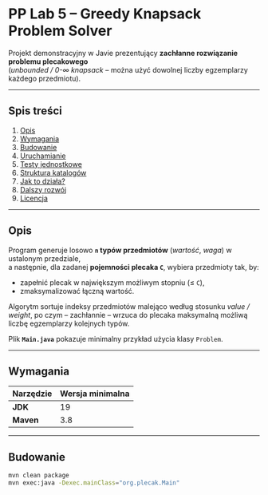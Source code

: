 # PP Lab 5 – Greedy Knapsack Problem Solver

Projekt demonstracyjny w Javie prezentujący **zachłanne rozwiązanie problemu plecakowego**  
(*unbounded / 0-∞ knapsack* – można użyć dowolnej liczby egzemplarzy każdego przedmiotu).

---

## Spis treści
1. [Opis](#opis)  
2. [Wymagania](#wymagania)  
3. [Budowanie](#budowanie)  
4. [Uruchamianie](#uruchamianie)  
5. [Testy jednostkowe](#testy-jednostkowe)  
6. [Struktura katalogów](#struktura-katalogów)  
7. [Jak to działa?](#jak-to-działa)  
8. [Dalszy rozwój](#dalszy-rozwój)  
9. [Licencja](#licencja)

---

## Opis

Program generuje losowo **`n` typów przedmiotów** (*wartość*, *waga*) w ustalonym przedziale,  
a następnie, dla zadanej **pojemności plecaka `C`**, wybiera przedmioty tak, by:

* zapełnić plecak w największym możliwym stopniu (≤ `C`),  
* zmaksymalizować łączną wartość.

Algorytm sortuje indeksy przedmiotów malejąco według stosunku *value / weight*, po czym
 – zachłannie – wrzuca do plecaka maksymalną możliwą liczbę egzemplarzy kolejnych typów.

Plik **`Main.java`** pokazuje minimalny przykład użycia klasy `Problem`.

---

## Wymagania

| Narzędzie | Wersja minimalna |
|-----------|------------------|
| **JDK**   | 19               |
| **Maven** | 3.8              |

---

## Budowanie

```bash
mvn clean package
mvn exec:java -Dexec.mainClass="org.plecak.Main"
```
